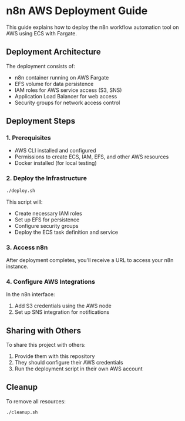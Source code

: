 # n8n AWS Deployment Guide

This guide explains how to deploy the n8n workflow automation tool on AWS using ECS with Fargate.

## Deployment Architecture

The deployment consists of:
- n8n container running on AWS Fargate
- EFS volume for data persistence
- IAM roles for AWS service access (S3, SNS)
- Application Load Balancer for web access
- Security groups for network access control

## Deployment Steps

### 1. Prerequisites

- AWS CLI installed and configured
- Permissions to create ECS, IAM, EFS, and other AWS resources
- Docker installed (for local testing)

### 2. Deploy the Infrastructure

```bash
./deploy.sh
```

This script will:
- Create necessary IAM roles
- Set up EFS for persistence
- Configure security groups
- Deploy the ECS task definition and service

### 3. Access n8n

After deployment completes, you'll receive a URL to access your n8n instance.

### 4. Configure AWS Integrations

In the n8n interface:
1. Add S3 credentials using the AWS node
2. Set up SNS integration for notifications

## Sharing with Others

To share this project with others:
1. Provide them with this repository
2. They should configure their AWS credentials
3. Run the deployment script in their own AWS account

## Cleanup

To remove all resources:

```bash
./cleanup.sh
```
